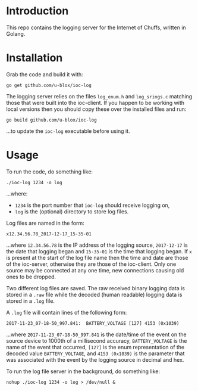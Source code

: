 # Introduction
This repo contains the logging server for the Internet of Chuffs, written in Golang.

# Installation
Grab the code and build it with:

`go get github.com/u-blox/ioc-log`

The logging server relies on the files `log_enum.h` and `log_srings.c` matching those that were built into the ioc-client.  If you happen to be working with local versions then you should copy these over the installed files and run:

`go build github.com/u-blox/ioc-log`

...to update the `ioc-log` executable before using it.

# Usage
To run the code, do something like:

`./ioc-log 1234 -o log`

...where:

- `1234` is the port number that `ioc-log` should receive logging on,
- `log` is the (optional) directory to store log files.

Log files are named in the form:

`x12.34.56.78_2017-12-17_15-35-01`

...where `12.34.56.78` is the IP address of the logging source, `2017-12-17` is the date that logging began and `15-35-01` is the time that logging began.  If `x` is present at the start of the log file name then the time and date are those of the ioc-server, otherwise they are those of the ioc-client.  Only one source may be connected at any one time, new connections causing old ones to be dropped.

Two different log files are saved.  The raw received binary logging data is stored in a `.raw` file while the decoded (human readable) logging data is stored in a `.log` file.

A `.log` file will contain lines of the following form:

`2017-11-23_07-18-50_997.841:  BATTERY_VOLTAGE [127] 4153 (0x1039)`

...where `2017-11-23_07-18-50_997.841` is the date/time of the event  on the source device to 1000th of a millisecond accuracy, `BATTERY_VOLTAGE` is the name of the event that occurred, `[127]` is the enum representation of the decoded value `BATTERY_VOLTAGE`, and `4153 (0x1039)` is the parameter that was associated with the event by the logging source in decimal and hex.

To run the log file server in the background, do something like:

`nohup ./ioc-log 1234 -o log > /dev/null &`
